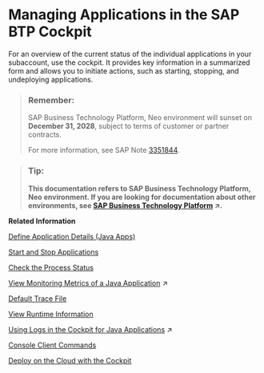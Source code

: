 <!-- loio764f53e1cc9c4a50b2d0587ac82fdd7f -->

# Managing Applications in the SAP BTP Cockpit

For an overview of the current status of the individual applications in your subaccount, use the cockpit. It provides key information in a summarized form and allows you to initiate actions, such as starting, stopping, and undeploying applications.

> ### Remember:  
> SAP Business Technology Platform, Neo environment will sunset on **December 31, 2028**, subject to terms of customer or partner contracts.
> 
> For more information, see SAP Note [3351844](https://me.sap.com/notes/3351844).

> ### Tip:  
> **This documentation refers to SAP Business Technology Platform, Neo environment. If you are looking for documentation about other environments, see [SAP Business Technology Platform](https://help.sap.com/viewer/65de2977205c403bbc107264b8eccf4b/Cloud/en-US/6a2c1ab5a31b4ed9a2ce17a5329e1dd8.html "SAP Business Technology Platform (SAP BTP) is an integrated offering comprised of the following technology portfolios: application development; process automation; integration; data, analytics, and enterprise planning; artificial intelligence. The platform offers users the ability to turn data into business value, compose end-to-end business processes, connect entire IT landscapes, and personalize, build and extend SAP applications. This reduces the overall total cost of ownership maintaining SAP landscapes and third-party software across end-to-end business processes.") :arrow_upper_right:.**

**Related Information**  


[Define Application Details \(Java Apps\)](define-application-details-java-apps-9b23270.md "You can view details about your currently selected Java application. By adding a suitable display name and a description, you can identify the application more easily.")

[Start and Stop Applications](start-and-stop-applications-7612f03.md "You can directly start, stop, and undeploy applications, as well as start, stop, and disable individual application processes.")

[Check the Process Status](check-the-process-status-499992d.md "The status of an individual process is based on values that reflect the process run state and its monitoring metrics.")

[View Monitoring Metrics of a Java Application](https://help.sap.com/viewer/64f7d2b06c6b40a9b3097860c5930641/Cloud/en-US/82cbd81b4d2447c5b1e90333c977a7c0.html "In the SAP BTP cockpit, to check the runtime behavior of your Java application, you can view the custom checks created for a subaccount or the current metrics of a selected process . You can also view the metrics history of an application or a process to examine the performance trends of your application over different intervals of time or investigate the reasons that have led to problems with it. Furthermore, you can configure alerting to receive alerts for any changes to the states of these metrics.") :arrow_upper_right:

[Default Trace File](default-trace-file-1b651b3.md "")

[View Runtime Information](view-runtime-information-343663e.md "View information about the application runtime. SAP BTP provides a set of runtimes. You can choose the application runtime during application deployment.")

[Using Logs in the Cockpit for Java Applications](https://help.sap.com/viewer/f88a032109f0429caea276fc6e3a95f9/Cloud/en-US/2555df65182c4b09a25e56fa3b57b0a8.html "You can view the logs and change the log settings of any Java application deployed in your subaccount. The cockpit provides the following types of logs for a Java application: default traces, HTTP access logs, garbage collection logs, and Java Connector (JCo) logs.") :arrow_upper_right:

[Console Client Commands](console-client-commands-56e309f.md "")

[Deploy on the Cloud with the Cockpit](../30-development-neo/deploy-on-the-cloud-with-the-cockpit-abded96.md "The cockpit allows you to deploy Java applications as WAR files and supports a number of deployment options for configuring the application.")

